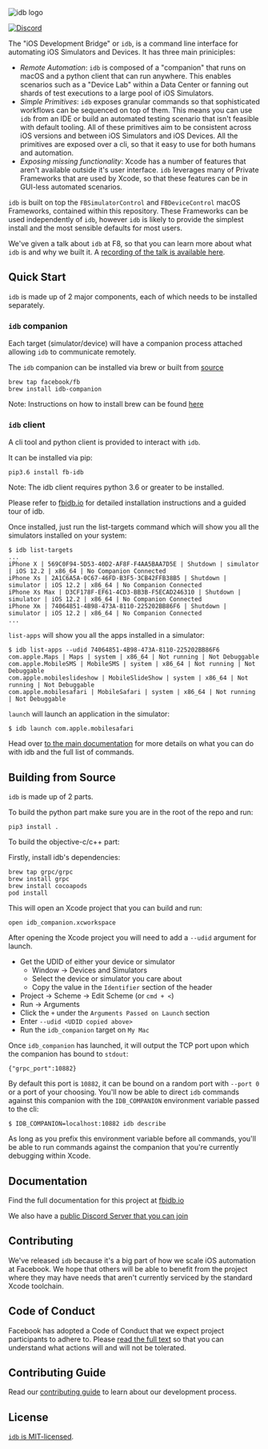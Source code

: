 ![idb logo](website/static/img/idb_logo.jpg)

[![Discord](https://img.shields.io/discord/770978552698896394?style=flat-square)](https://discord.gg/SF26Yqw)

The "iOS Development Bridge" or `idb`, is a command line interface for automating iOS Simulators and Devices. It has three main priniciples:

* *Remote Automation*: `idb` is composed of a "companion" that runs on macOS and a python client that can run anywhere. This enables scenarios such as a "Device Lab" within a Data Center or fanning out shards of test executions to a large pool of iOS Simulators.
* *Simple Primitives*: `idb` exposes granular commands so that sophisticated workflows can be sequenced on top of them. This means you can use `idb` from an IDE or build an automated testing scenario that isn't feasible with default tooling. All of these primitives aim to be consistent across iOS versions and between iOS Simulators and iOS Devices. All the primitives are exposed over a cli, so that it easy to use for both humans and automation.
* *Exposing missing functionality*: Xcode has a number of features that aren't available outside it's user interface. `idb` leverages many of Private Frameworks that are used by Xcode, so that these features can be in GUI-less automated scenarios.

`idb` is built on top the `FBSimulatorControl` and `FBDeviceControl` macOS Frameworks, contained within this repository. These Frameworks can be used independently of `idb`, however `idb` is likely to provide the simplest install and the most sensible defaults for most users.

We've given a talk about `idb` at F8, so that you can learn more about what `idb` is and why we built it. A [recording of the talk is available here](https://developers.facebook.com/videos/2019/reliable-code-at-scale/).

## Quick Start

`idb` is made up of 2 major components, each of which needs to be installed separately.

### `idb` companion

Each target (simulator/device) will have a companion process attached allowing `idb` to communicate remotely.

The `idb` companion can be installed via brew or built from [source](https://github.com/facebook/idb)

```
brew tap facebook/fb
brew install idb-companion
```
Note: Instructions on how to install brew can be found [here](https://brew.sh)

### `idb` client

A cli tool and python client is provided to interact with `idb`.

It can be installed via pip:

```
pip3.6 install fb-idb
```
Note: The idb client requires python 3.6 or greater to be installed.

Please refer to [fbidb.io](https://www.fbidb.io/) for detailed installation instructions and a guided tour of idb.

Once installed, just run the list-targets command which will show you all the simulators installed on your system:

```
$ idb list-targets
...
iPhone X | 569C0F94-5D53-40D2-AF8F-F4AA5BAA7D5E | Shutdown | simulator | iOS 12.2 | x86_64 | No Companion Connected
iPhone Xs | 2A1C6A5A-0C67-46FD-B3F5-3CB42FFB38B5 | Shutdown | simulator | iOS 12.2 | x86_64 | No Companion Connected
iPhone Xs Max | D3CF178F-EF61-4CD3-BB3B-F5ECAD246310 | Shutdown | simulator | iOS 12.2 | x86_64 | No Companion Connected
iPhone Xʀ | 74064851-4B98-473A-8110-225202BB86F6 | Shutdown | simulator | iOS 12.2 | x86_64 | No Companion Connected
...
```

`list-apps` will show you all the apps installed in a simulator:

```
$ idb list-apps --udid 74064851-4B98-473A-8110-225202BB86F6
com.apple.Maps | Maps | system | x86_64 | Not running | Not Debuggable
com.apple.MobileSMS | MobileSMS | system | x86_64 | Not running | Not Debuggable
com.apple.mobileslideshow | MobileSlideShow | system | x86_64 | Not running | Not Debuggable
com.apple.mobilesafari | MobileSafari | system | x86_64 | Not running | Not Debuggable
```

`launch` will launch an application in the simulator:

```
$ idb launch com.apple.mobilesafari
```

Head over [to the main documentation](https://www.fbidb.io) for more details on what you can do with idb and the full list of commands.

## Building from Source

`idb` is made up of 2 parts.

To build the python part make sure you are in the root of the repo and run:

```
pip3 install .
```

To build the objective-c/c++ part:

Firstly, install idb's dependencies: 
```
brew tap grpc/grpc
brew install grpc
brew install cocoapods
pod install
```

This will open an Xcode project that you can build and run:

```
open idb_companion.xcworkspace
```

After opening the Xcode project you will need to add a `--udid` argument for launch.
- Get the UDID of either your device or simulator
  - Window -> Devices and Simulators
  - Select the device or simulator you care about
  - Copy the value in the `Identifier` section of the header
- Project -> Scheme -> Edit Scheme (or `cmd + <`)
- Run -> Arguments
- Click the `+` under the `Arguments Passed on Launch` section
- Enter `--udid <UDID copied above>`
- Run the `idb_companion` target on `My Mac`

Once `idb_companion` has launched, it will output the TCP port upon which the companion has bound to `stdout`:

```
{"grpc_port":10882}
```

By default this port is `10882`, it can be bound on a random port with `--port 0` or a port of your choosing. You'll now be able to direct `idb` commands against this companion with the `IDB_COMPANION` environment variable passed to the cli:

```
$ IDB_COMPANION=localhost:10882 idb describe
```

As long as you prefix this environment variable before all commands, you'll be able to run commands against the companion that you're currently debugging within Xcode.

## Documentation

Find the full documentation for this project at [fbidb.io](https://www.fbidb.io/)

We also have a [public Discord Server that you can join](https://discord.gg/SF26Yqw)

## Contributing

We've released `idb` because it's a big part of how we scale iOS automation at Facebook. We hope that others will be able to benefit from the project where they may have needs that aren't currently serviced by the standard Xcode toolchain.

## Code of Conduct

Facebook has adopted a Code of Conduct that we expect project participants to adhere to. Please [read the full text](https://code.fb.com/codeofconduct) so that you can understand what actions will and will not be tolerated.

## Contributing Guide

Read our [contributing guide](.github/CONTRIBUTING.md) to learn about our development process.

## License

[`idb` is MIT-licensed](LICENSE).

